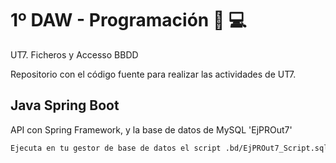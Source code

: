 # 1º DAW - Programación :school: :computer:

UT7. Ficheros y Accesso BBDD

Repositorio con el código fuente para realizar las actividades de UT7.

## Java Spring Boot

API con Spring Framework, y la base de datos de MySQL 'EjPROut7'

```bash
Ejecuta en tu gestor de base de datos el script .bd/EjPROut7_Script.sql
```


